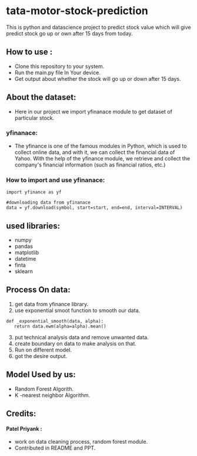 # tata-motor-stock-prediction 

This is python and datascience project to predict stock value which will give predict stock go up or own after 15 days from today.

## How to use :

* Clone this repository to your system.
* Run the main.py file In Your device.
* Get output about whether the stock will go up or down after 15 days.

## About the dataset:

* Here in our project we import yfinanace module to get dataset of particular stock.

### yfinanace:

  * The yfinance is one of the famous modules in Python, which is used to collect online data, and with it, we can collect the financial data of Yahoo. With the help of the yfinance module, we retrieve and collect the company's financial information (such as financial ratios, etc.)
  
### How to import and use yfinanace:

```
import yfinance as yf

#downloading data from yfinanace
data = yf.download(symbol, start=start, end=end, interval=INTERVAL)
```

## used libraries:
* numpy
* pandas
* matplotlib
* datetime
* finta
* sklearn

## Process On data:

1. get data from yfinance library.
2. use exponential smoot function to smooth our data.
```
def _exponential_smooth(data, alpha):
   return data.ewm(alpha=alpha).mean()
```
3. put technical analysis data and remove unwanted data.
4. create boundary on data to make analysis on that.
5. Run on different model.
6. got the desire output. 

## Model Used by us:
* Random Forest Algorith.
* K -nearest neighbor Algorithm.


## Credits:

#### Patel Priyank  :
* work on data cleaning process, random forest module.
* Contributed in README and PPT.


